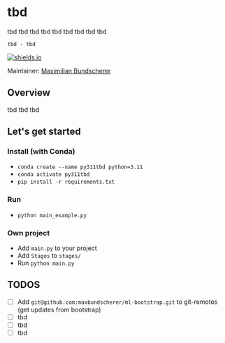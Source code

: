 # tbd

tbd tbd tbd tbd tbd tbd tbd tbd tbd

``tbd - tbd``

[![shields.io](https://img.shields.io/badge/license-Apache2-blue.svg)](http://www.apache.org/licenses/LICENSE-2.0.txt)

Maintainer: [Maximilian Bundscherer](https://bundscherer-online.de)

## Overview

tbd tbd tbd

## Let's get started

### Install (with Conda)

- `conda create --name py311tbd python=3.11`
- `conda activate py311tbd`
- `pip install -r requirements.txt`

### Run

- `python main_example.py`

### Own project

- Add `main.py` to your project
- Add `Stages` to `stages/`
- Run `python main.py`

## TODOS

- [ ] Add `git@github.com:maxbundscherer/ml-bootstrap.git` to git-remotes (get updates from bootstrap)
- [ ] tbd
- [ ] tbd
- [ ] tbd 